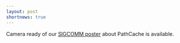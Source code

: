 ```yaml
---
layout: post
shortnews: true
---
```

Camera ready of our [SIGCOMM poster](https://people.cs.umass.edu/~phillipa/papers/sigcomm16posters-final115.pdf) about PathCache is available.